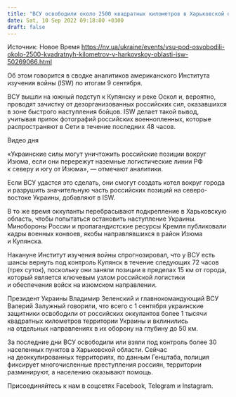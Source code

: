 ```yaml
---
title: "ВСУ освободили около 2500 квадратных километров в Харьковской области, могут создать котел для РФ вокруг Изюма — ISW"
date: Sat, 10 Sep 2022 09:18:00 +0300
draft: false
---
```

Источник: Новое Время https://nv.ua/ukraine/events/vsu-pod-osvobodili-okolo-2500-kvadratnyh-kilometrov-v-harkovskoy-oblasti-isw-50269066.html


 Об этом говорится в сводке аналитиков американского Института изучения войны (ISW) по итогам 9 сентября.

ВСУ вышли на южный подступ к Купянску и реке Оскол и, вероятно, проводят зачистку от дезорганизованных российских сил, оказавшихся в зоне быстрого наступления бойцов. ISW делает такой вывод, учитывая приток фотографий российских военнопленных, которые распространяют в Сети в течение последних 48 часов.

 Видео дня   

«Украинские силы могут уничтожить российские позиции вокруг Изюма, если они перережут наземные логистические линии РФ к северу и югу от Изюма», — отмечают аналитики.

Если ВСУ удастся это сделать, они смогут создать котел вокруг города и разрушить значительную часть российских позиций на северо-востоке Украины, добавляют в ISW.

В то же время оккупанты перебрасывают подкрепление в Харьковскую область, чтобы попытаться остановить наступление Украины. Минобороны России и пропагандистские ресурсы Кремля публиковали кадры военных конвоев, якобы направлявшихся в район Изюма и Купянска.

Накануне Институт изучения войны спрогнозировал, что у ВСУ есть шансы вернуть под контроль Купянск в течение следующих 72 часов (трех суток), поскольку они заняли позиции в пределах 15 км от города, который является ключевым узлом российской логистики и обеспечения войск на изюмском направлении.

Президент Украины Владимир Зеленский и главнокомандующий ВСУ Валерий Залужный говорили, что всего с 1 сентября украинские защитники освободили от российских оккупантов более 1 тысячи квадратных километров территории Украины и вклинились на отдельных направлениях в их оборону на глубину до 50 км.

За последние дни ВСУ освободили или взяли под контроль более 30 населенных пунктов в Харьковской области. Сейчас на деоккупированных территориях, по данным Генштаба, полиция фиксирует многочисленные преступления россиян, территории разминируют, а населению оказывают помощь.

Присоединяйтесь к нам в соцсетях Facebook, Telegram и Instagram.
